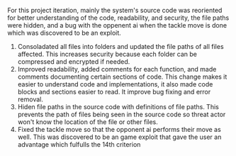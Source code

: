 For this project iteration, mainly the system's source code was reoriented for better understanding of the code, readability, and security, the file paths were hidden, 
and a bug with the oppenent ai when the tackle move is done which was discovered to be an exploit.

1. Consoladated all files into folders and updated the file paths of all files affected. This increases security because each folder can be compressed and encrypted if needed. 
2. Improved readability, added comments for each function, and made comments documenting certain sections of code. This change makes it easier to understand code and implementations, it also made code blocks and sections easier to read. It improve bug fixing and error removal.
3. Hiden file paths in the source code with definitions of file paths. This prevents the path of files being seen in the source code so threat actor won't know the location of the file or other files.
4. Fixed the tackle move so that the opponent ai performs their move as well. This was discovered to be an game exploit that gave the user an advantage which fulfulls the 14th criterion
